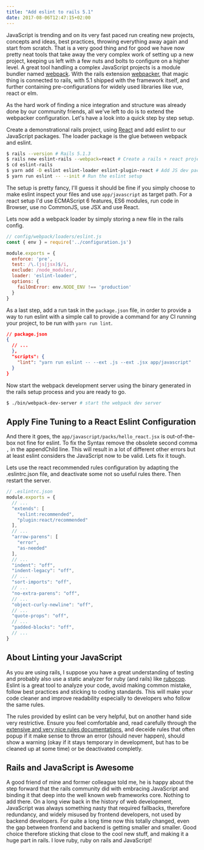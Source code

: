 ```yaml
---
title: "Add eslint to rails 5.1"
date: 2017-08-06T12:47:15+02:00
---
```


JavaScript is trending and on its very fast paced run creating new projects,
concepts and ideas, best practices, throwing everything away again and start
from scratch. That is a very good thing and for good we have now pretty neat
tools that take away the very complex work of setting up a new project, keeping
us left with a few nuts and bolts to configure on a higher level. A great tool
handling a complex JavaScript projects is a module bundler named [webpack].
With the rails extension [webpacker], that magic thing is connected to rails,
with 5.1 shipped with the framework itself, and further containing
pre-configurations for widely used libraries like vue, react or elm.

As the hard work of finding a nice integration and structure was already done
by our community friends, all we've left to do is to extend the webpacker
configuration. Let's have a look into a quick step by step setup.

Create a demonstrational rails project, using [React] and add eslint to our
JavaScript packages. The loader package is the glue between webpack and eslint.

```sh
$ rails --version # Rails 5.1.3
$ rails new eslint-rails --webpack=react # Create a rails + react project
$ cd eslint-rails
$ yarn add -D eslint eslint-loader eslint-plugin-react # Add JS dev packages
$ yarn run eslint -- --init # Run the eslint setup
```

The setup is pretty fancy, I'll guess it should be fine if you simply choose to
make eslint inspect your files and use `app/javascript` as target path. For a
react setup I'd use ECMAScript 6 features, ES6 modules, run code in Browser, use
no CommonJS, use JSX and use React.

Lets now add a webpack loader by simply storing a new file in the rails config.

```JavaScript
// config/webpack/loaders/eslint.js
const { env } = require('../configuration.js')

module.exports = {
  enforce: 'pre',
  test: /\.(js|jsx)$/i,
  exclude: /node_modules/,
  loader: 'eslint-loader',
  options: {
    failOnError: env.NODE_ENV !== 'production'
  }
}
```

As a last step, add a run task in the `package.json` file, in order to provide
a way to run eslint with a simple call to provide a command for any CI running
your project, to be run with `yarn run lint`.

```json
// package.json
{
  // ...
  },
  "scripts": {
    "lint": "yarn run eslint -- --ext .js --ext .jsx app/javascript"
  }
}
```

Now start the webpack development server using the binary generated in the
rails setup process and you are ready to go.

```sh
$ ./bin/webpack-dev-server # start the webpack dev server
```


## Apply Fine Tuning to a React Eslint Configuration

And there it goes, the `app/javascript/packs/hello_react.jsx` is out-of-the-box
not fine for eslint. To fix the Syntax remove the obsolete second comma `,` in
the appendChild line. This will result in a lot of different other errors but
at least eslint considers the JavaScript now to be valid. Lets fix it tough.

Lets use the react recommended rules configuration by adapting the
.eslintrc.json file, and deactivate some not so useful rules there. Then
restart the server.

```JavaScript
// .eslintrc.json
module.exports = {
  // ...
  "extends": [
    "eslint:recommended",
    "plugin:react/recommended"
  ],
  // ...
  "arrow-parens": [
    "error",
    "as-needed"
  ],
  // ...
  "indent": "off",
  "indent-legacy": "off",
  // ...
  "sort-imports": "off",
  // ...
  "no-extra-parens": "off",
  // ...
  "object-curly-newline": "off",
  // ...
  "quote-props": "off",
  // ...
  "padded-blocks": "off",
  // ...
}
```


## About Linting your JavaScript

As you are using rails, I suppose you have a great understanding of testing and
probably also use a static analyzer for ruby (and rails) like [rubocop]. Eslint
is a great tool to analyze your code, avoid making common mistake, follow best
practices and sticking to coding standards. This will make your code cleaner
and improve readability especially to developers who follow the same rules.

The rules provided by eslint can be very helpful, but on another hand side very
restrictive. Ensure you feel comfortable and, read carefully through the
[extensive and very nice rules documentations](http://eslint.org/docs/rules/),
and deceide rules that often popup if it make sense to throw an error (should
never happen), should show a warning (okay if it stays temporary in
development, but has to be cleaned up at some time) or be deactivated
completly.


## Rails and JavaScript is Awesome

A good friend of mine and former colleague told me, he is happy about the step
forward that the rails community did with embracing JavaScript and binding it
that deep into the well known web frameworks core. Nothing to add there. On a
long view back in the history of web development, JavaScript was always
something nasty that required fallbacks, therefore redundancy, and widely
misused by frontend developers, not used by backend developers. For quite a
long time now this totally changed, even the gap between frontend and backend
is getting smaller and smaller. Good choice therefore sticking that close to
the cool new stuff, and making it a huge part in rails. I love ruby, ruby on
rails and JavaScript!


[webpack]: https://webpack.github.io/ "Webpack takes modules with dependencies and generates static assets representing those modules."
[webpacker]: https://github.com/rails/webpacker "JavaScript pre-processor for rails using webpack."
[rubocop]: https://github.com/bbatsov/rubocop "A Ruby static code analyzer, based on the community Ruby style guide."
[React]: "https://facebook.github.io/react/" "A JavaScript library for building user interfaces."
